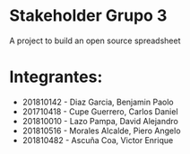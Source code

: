 # Stakeholder Grupo 3
A project to build an open source spreadsheet

# Integrantes:
- 201810142 - Diaz Garcia, Benjamin Paolo 
- 201710418 - Cupe Guerrero, Carlos Daniel
- 201810010 - Lazo Pampa, David Alejandro 
- 201810516 - Morales Alcalde, Piero Angelo
- 201810482 - Ascuña Coa, Victor Enrique
